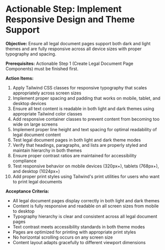 # Actionable Step: Implement Responsive Design and Theme Support

**Objective:** Ensure all legal document pages support both dark and light themes and are fully responsive across all device sizes with proper typography and spacing.

**Prerequisites:** Actionable Step 1 (Create Legal Document Page Components) must be finished first.

**Action Items:**
1. Apply Tailwind CSS classes for responsive typography that scales appropriately across screen sizes
2. Implement proper spacing and padding that works on mobile, tablet, and desktop devices
3. Ensure all text content is readable in both light and dark themes using appropriate Tailwind color classes
4. Add responsive container classes to prevent content from becoming too wide on large screens
5. Implement proper line height and text spacing for optimal readability of legal document content
6. Test legal document pages in both light and dark theme modes
7. Verify that headings, paragraphs, and lists are properly styled and maintain hierarchy in both themes
8. Ensure proper contrast ratios are maintained for accessibility compliance
9. Test responsive behavior on mobile devices (320px+), tablets (768px+), and desktop (1024px+)
10. Add proper print styles using Tailwind's print utilities for users who want to print legal documents

**Acceptance Criteria:**
- All legal document pages display correctly in both light and dark themes
- Content is fully responsive and readable on all screen sizes from mobile to desktop
- Typography hierarchy is clear and consistent across all legal document pages
- Text contrast meets accessibility standards in both theme modes
- Pages are optimized for printing with appropriate print styles
- No horizontal scrolling occurs on any screen size
- Content layout adapts gracefully to different viewport dimensions
